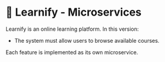 # 📘 Learnify - Microservices

Learnify is an online learning platform. In this version:

- The system must allow users to browse available courses.

Each feature is implemented as its own microservice.